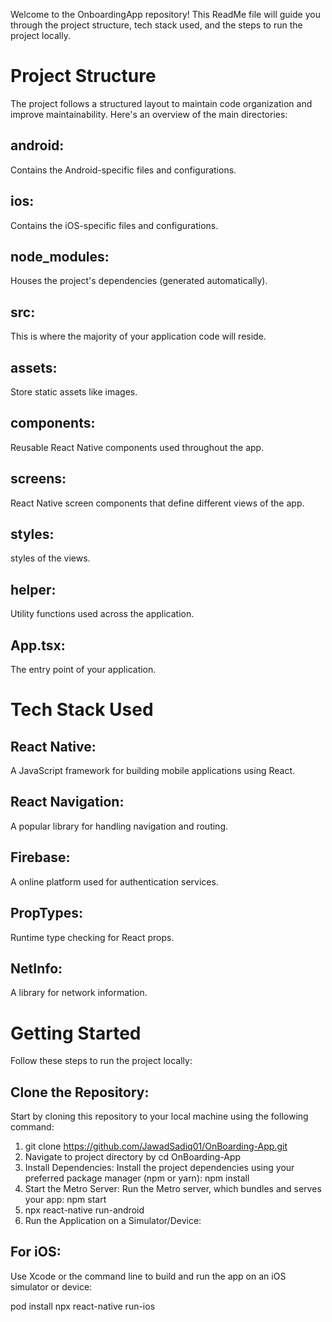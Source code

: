Welcome to the OnboardingApp repository! This ReadMe file will guide you through the project structure, tech stack used, and the steps to run the project locally.

# Project Structure
The project follows a structured layout to maintain code organization and improve maintainability. Here's an overview of the main directories:

## android:
 Contains the Android-specific files and configurations.
## ios:
 Contains the iOS-specific files and configurations.
## node_modules:
 Houses the project's dependencies (generated automatically).
## src:
 This is where the majority of your application code will reside.
## assets: 
Store static assets like images.
## components:
 Reusable React Native components used throughout the app.
## screens:
 React Native screen components that define different views of the app.
## styles:
 styles of the views.
## helper:
 Utility functions used across the application.
## App.tsx: 
The entry point of your application.

# Tech Stack Used
## React Native: 
 A JavaScript framework for building mobile applications using React.
## React Navigation: 
 A popular library for handling navigation and routing.
## Firebase:
 A online platform used for authentication services.
## PropTypes: 
 Runtime type checking for React props.
## NetInfo: 
 A library for network information.

# Getting Started
 Follow these steps to run the project locally:

## Clone the Repository: 
 Start by cloning this repository to your local machine using the following command:

1. git clone https://github.com/JawadSadiq01/OnBoarding-App.git
2. Navigate to project directory by cd OnBoarding-App
3. Install Dependencies: Install the project dependencies using your preferred package manager (npm or yarn):
npm install
4. Start the Metro Server: Run the Metro server, which bundles and serves your app:
npm start
5. npx react-native run-android
6. Run the Application on a Simulator/Device:

## For iOS: 
Use Xcode or the command line to build and run the app on an iOS simulator or device:

pod install
npx react-native run-ios